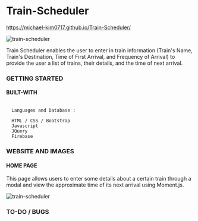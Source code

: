 # Train-Scheduler

https://michael-kim0717.github.io/Train-Scheduler/

![train-scheduler](https://user-images.githubusercontent.com/8729300/46711740-93c2ca80-cc1b-11e8-8071-b93c219d4a10.png)

Train Scheduler enables the user to enter in train information (Train's Name, Train's Destination, Time of First Arrival, and Frequency of Arrival) to provide the user a list of trains, their details, and the time of next arrival.

### GETTING STARTED

#### BUILT-WITH

```

  Languages and Database :
  
  HTML / CSS / Bootstrap
  Javascript
  JQuery
  Firebase

```

### WEBSITE AND IMAGES

#### HOME PAGE

This page allows users to enter some details about a certain train through a modal and view the approximate time of its next arrival using Moment.js.

![train-scheduler](https://user-images.githubusercontent.com/8729300/46711740-93c2ca80-cc1b-11e8-8071-b93c219d4a10.png)

### TO-DO / BUGS
